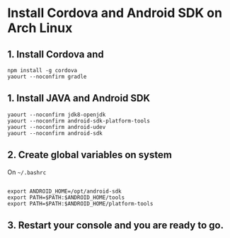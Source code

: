 
# Install Cordova and Android SDK on Arch Linux

## 1. Install Cordova and

    npm install -g cordova
    yaourt --noconfirm gradle
  
## 1. Install JAVA and Android SDK 
```
yaourt --noconfirm jdk8-openjdk
yaourt --noconfirm android-sdk-platform-tools
yaourt --noconfirm android-udev
yaourt --noconfirm android-sdk
```
## 2. Create global variables on system

On `~/.bashrc`
```

export ANDROID_HOME=/opt/android-sdk
export PATH=$PATH:$ANDROID_HOME/tools
export PATH=$PATH:$ANDROID_HOME/platform-tools
```

## 3. Restart your console and you are **ready to go.**
<!--stackedit_data:
eyJoaXN0b3J5IjpbMTExMjEyMTExM119
-->